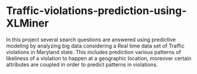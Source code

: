 # Traffic-violations-prediction-using-XLMiner
In this project several search questions are answered using predictive modeling by analyzing big data considering a Real time data set of Traffic violations in Maryland state. This includes prediction various patterns of likeliness of a violation to happen at a geographic location, moreover certain attributes are coupled in order to predict patterns in violations.
